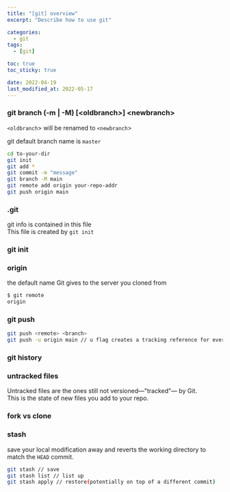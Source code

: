```yaml
---
title: "[git] overview"
excerpt: "Describe how to use git"

categories:
  - git
tags:
  - [git]

toc: true
toc_sticky: true

date: 2022-04-19
last_modified_at: 2022-05-17
---
```


### git branch (-m | -M) \[\<oldbranch\>\] \<newbranch\>

`<oldbranch`> will be renamed to `<newbranch`>  

git default branch name is `master`  

```bash
cd to-your-dir
git init
git add *
git commit -m "message"
git branch -M main
git remote add origin your-repo-addr
git push origin main
```

### .git

git info is contained in this file  
This file is created by `git init`  

### git init

### origin

the default name Git gives to the server you cloned from  

```bash
$ git remote
origin
```

### git push

```bash
git push <remote> <branch>
git push -u origin main // u flag creates a tracking reference for every branch
```

### git history

### untracked files

Untracked files are the ones still not versioned&mdash;"tracked"&mdash; by Git.  
This is the state of new files you add to your repo.  

### fork vs clone

### stash

save your local modification away and reverts the working directory to match the `HEAD` commit.  

```bash
git stash // save
git stash list // list up
git stash apply // restore(potentially on top of a different commit)
```
